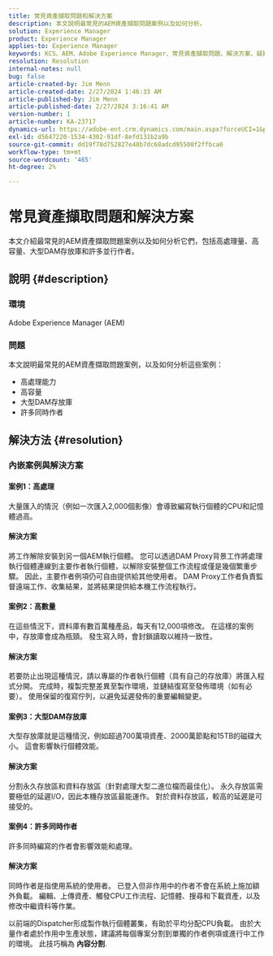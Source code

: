 ```yaml
---
title: 常見資產擷取問題和解決方案
description: 本文說明最常見的AEM資產擷取問題案例以及如何分析。
solution: Experience Manager
product: Experience Manager
applies-to: Experience Manager
keywords: KCS、AEM、Adobe Experience Manager、常見資產擷取問題、解決方案、疑難排解、內容分割、高處理、高容量、大型DAM存放庫、許多同時作者
resolution: Resolution
internal-notes: null
bug: false
article-created-by: Jim Menn
article-created-date: 2/27/2024 1:46:33 AM
article-published-by: Jim Menn
article-published-date: 2/27/2024 3:16:41 AM
version-number: 1
article-number: KA-23717
dynamics-url: https://adobe-ent.crm.dynamics.com/main.aspx?forceUCI=1&pagetype=entityrecord&etn=knowledgearticle&id=d7ee0108-12d5-ee11-9079-6045bd006268
exl-id: d5647220-1534-4302-91df-8efd131b2a9b
source-git-commit: dd19f78d752827e48b7dc68adcd95500f2ffbca0
workflow-type: tm+mt
source-wordcount: '465'
ht-degree: 2%

---
```


# 常見資產擷取問題和解決方案


本文介紹最常見的AEM資產擷取問題案例以及如何分析它們，包括高處理量、高容量、大型DAM存放庫和許多並行作者。

## 說明 {#description}


### 環境

Adobe Experience Manager (AEM)

### 問題

本文說明最常見的AEM資產擷取問題案例，以及如何分析這些案例：

- 高處理能力
- 高容量
- 大型DAM存放庫
- 許多同時作者



## 解決方法 {#resolution}


### 內嵌案例與解決方案

#### 案例1：高處理

大量匯入的情況（例如一次匯入2,000個影像）會導致編寫執行個體的CPU和記憶體過高。

#### 解決方案

將工作解除安裝到另一個AEM執行個體。 您可以透過DAM Proxy背景工作將處理執行個體連線到主要作者執行個體，以解除安裝整個工作流程或僅是幾個繁重步驟。 因此，主要作者例項仍可自由提供給其他使用者。 DAM Proxy工作者負責監督遠端工作、收集結果，並將結果提供給本機工作流程執行。

#### 案例2：高數量&#x200B;

在這些情況下，資料庫有數百萬種產品，每天有12,000項修改。 在這樣的案例中，存放庫會成為瓶頸。 發生寫入時，會封鎖讀取以維持一致性。

#### 解決方案

若要防止出現這種情況，請以專屬的作者執行個體（具有自己的存放庫）將匯入程式分開。 完成時，複製完整差異至製作環境，並鏈結復寫至發佈環境（如有必要）。 使用保留的復寫佇列，以避免延遲發佈的重要編輯變更。

#### 案例3：大型DAM存放庫

大型存放庫就是這種情況，例如超過700萬項資產、2000萬節點和15TB的磁碟大小。 這會影響執行個體效能。

#### 解決方案

分割永久存放區和資料存放區（針對處理大型二進位檔而最佳化）。 永久存放區需要極低的延遲I/O，因此本機存放區最能運作。 對於資料存放區，較高的延遲是可接受的。

#### 案例4：許多同時作者

許多同時編寫的作者會影響效能和處理。

#### 解決方案

同時作者是指使用系統的使用者。 已登入但非作用中的作者不會在系統上施加額外負載。 編輯、上傳資產、觸發CPU工作流程、記憶體、搜尋和下載資產，以及修改中繼資料等作業。

以前端的Dispatcher形成製作執行個體叢集，有助於平均分配CPU負載。 由於大量作者處於作用中生產狀態，建議將每個專案分割到單獨的作者例項或進行中工作的環境。 此技巧稱為 <b>內容分割</b>.
